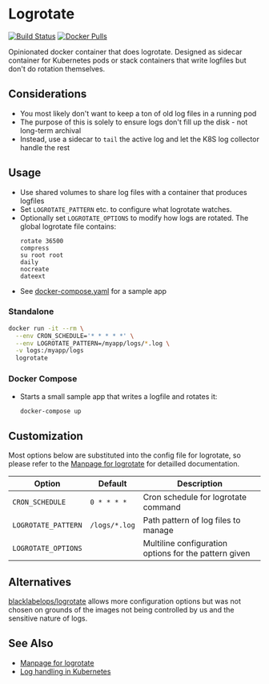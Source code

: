 # Logrotate
[![Build Status](https://img.shields.io/travis/graffic/logrotate?style=flat)](https://travis-ci.org/graffic/logrotate)
[![Docker Pulls](https://img.shields.io/docker/pulls/graffic/logrotate?style=flat&color=blue)](https://hub.docker.com/r/graffic/logrotate)

Opinionated docker container that does logrotate. Designed as sidecar container for Kubernetes pods or stack containers that write logfiles but don't do rotation themselves.

## Considerations

- You most likely don't want to keep a ton of old log files in a running pod
- The purpose of this is solely to ensure logs don't fill up the disk - not long-term archival
- Instead, use a sidecar to `tail` the active log and let the K8S log collector handle the rest

## Usage

- Use shared volumes to share log files with a container that produces logfiles
- Set `LOGROTATE_PATTERN` etc. to configure what logrotate watches.
- Optionally set `LOGROTATE_OPTIONS` to modify how logs are rotated. The global logrotate file contains:
  ```
  rotate 36500
  compress
  su root root
  daily
  nocreate
  dateext
  ```
- See [docker-compose.yaml](docker-compose.yaml) for a sample app

### Standalone

```sh
docker run -it --rm \
  --env CRON_SCHEDULE='* * * * *' \
  --env LOGROTATE_PATTERN=/myapp/logs/*.log \
  -v logs:/myapp/logs
  logrotate
```

### Docker Compose

- Starts a small sample app that writes a logfile and rotates it:

  ```sh
  docker-compose up
  ```

## Customization

Most options below are substituted into the config file for logrotate, so please refer to the
[Manpage for logrotate](https://linux.die.net/man/8/logrotate) for detailled documentation.

|Option|Default|Description|
|------|-------|-----------|
|`CRON_SCHEDULE`|`0 * * * *`|Cron schedule for logrotate command|
|`LOGROTATE_PATTERN`|`/logs/*.log`|Path pattern of log files to manage|
|`LOGROTATE_OPTIONS`| |Multiline configuration options for the pattern given|


## Alternatives

[blacklabelops/logrotate](https://github.com/blacklabelops/logrotate) allows more configuration
options but was not chosen on grounds of the images not being controlled by us and the sensitive
nature of logs.

## See Also

- [Manpage for logrotate](https://linux.die.net/man/8/logrotate)
- [Log handling in Kubernetes](https://kubernetes.io/docs/concepts/cluster-administration/logging/)
